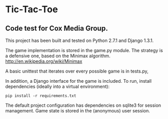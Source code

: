 # Tic-Tac-Toe
## Code test for Cox Media Group.

This project has been built and tested on Python 2.7.1 and Django 1.3.1.

The game implementation is stored in the game.py module.  The strategy is a
defensive one, based on the Minimax algorithm.
    http://en.wikipedia.org/wiki/Minimax

A basic unittest that iterates over every possible game is in tests.py,

In addition, a Django interface for the game is included.  To run, install
dependencies (ideally into a virtual environment):

    pip install -r requirements.txt

The default project configuration has dependencies on sqlite3 for session
management.  Game state is stored in the (anonymous) user session.
